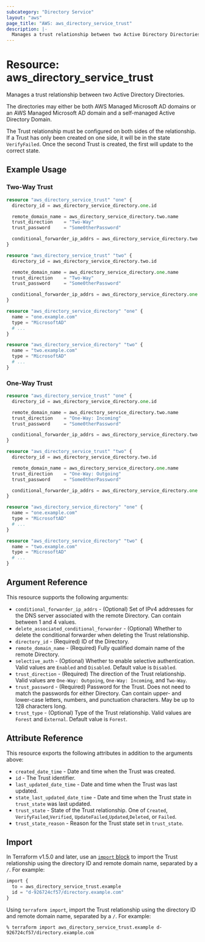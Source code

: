 ```yaml
---
subcategory: "Directory Service"
layout: "aws"
page_title: "AWS: aws_directory_service_trust"
description: |-
  Manages a trust relationship between two Active Directory Directories.
---
```


# Resource: aws_directory_service_trust

Manages a trust relationship between two Active Directory Directories.

The directories may either be both AWS Managed Microsoft AD domains or an AWS Managed Microsoft AD domain and a self-managed Active Directory Domain.

The Trust relationship must be configured on both sides of the relationship.
If a Trust has only been created on one side, it will be in the state `VerifyFailed`.
Once the second Trust is created, the first will update to the correct state.

## Example Usage

### Two-Way Trust

```terraform
resource "aws_directory_service_trust" "one" {
  directory_id = aws_directory_service_directory.one.id

  remote_domain_name = aws_directory_service_directory.two.name
  trust_direction    = "Two-Way"
  trust_password     = "Some0therPassword"

  conditional_forwarder_ip_addrs = aws_directory_service_directory.two.dns_ip_addresses
}

resource "aws_directory_service_trust" "two" {
  directory_id = aws_directory_service_directory.two.id

  remote_domain_name = aws_directory_service_directory.one.name
  trust_direction    = "Two-Way"
  trust_password     = "Some0therPassword"

  conditional_forwarder_ip_addrs = aws_directory_service_directory.one.dns_ip_addresses
}

resource "aws_directory_service_directory" "one" {
  name = "one.example.com"
  type = "MicrosoftAD"
  # ...
}

resource "aws_directory_service_directory" "two" {
  name = "two.example.com"
  type = "MicrosoftAD"
  # ...
}
```

### One-Way Trust

```terraform
resource "aws_directory_service_trust" "one" {
  directory_id = aws_directory_service_directory.one.id

  remote_domain_name = aws_directory_service_directory.two.name
  trust_direction    = "One-Way: Incoming"
  trust_password     = "Some0therPassword"

  conditional_forwarder_ip_addrs = aws_directory_service_directory.two.dns_ip_addresses
}

resource "aws_directory_service_trust" "two" {
  directory_id = aws_directory_service_directory.two.id

  remote_domain_name = aws_directory_service_directory.one.name
  trust_direction    = "One-Way: Outgoing"
  trust_password     = "Some0therPassword"

  conditional_forwarder_ip_addrs = aws_directory_service_directory.one.dns_ip_addresses
}

resource "aws_directory_service_directory" "one" {
  name = "one.example.com"
  type = "MicrosoftAD"
  # ...
}

resource "aws_directory_service_directory" "two" {
  name = "two.example.com"
  type = "MicrosoftAD"
  # ...
}
```

## Argument Reference

This resource supports the following arguments:

* `conditional_forwarder_ip_addrs` - (Optional) Set of IPv4 addresses for the DNS server associated with the remote Directory.
  Can contain between 1 and 4 values.
* `delete_associated_conditional_forwarder` - (Optional) Whether to delete the conditional forwarder when deleting the Trust relationship.
* `directory_id` - (Required) ID of the Directory.
* `remote_domain_name` - (Required) Fully qualified domain name of the remote Directory.
* `selective_auth` - (Optional) Whether to enable selective authentication.
  Valid values are `Enabled` and `Disabled`.
  Default value is `Disabled`.
* `trust_direction` - (Required) The direction of the Trust relationship.
  Valid values are `One-Way: Outgoing`, `One-Way: Incoming`, and `Two-Way`.
* `trust_password` - (Required) Password for the Trust.
  Does not need to match the passwords for either Directory.
  Can contain upper- and lower-case letters, numbers, and punctuation characters.
  May be up to 128 characters long.
* `trust_type` - (Optional) Type of the Trust relationship.
  Valid values are `Forest` and `External`.
  Default value is `Forest`.

## Attribute Reference

This resource exports the following attributes in addition to the arguments above:

* `created_date_time` - Date and time when the Trust was created.
* `id` - The Trust identifier.
* `last_updated_date_time` - Date and time when the Trust was last updated.
* `state_last_updated_date_time` - Date and time when the Trust state in `trust_state` was last updated.
* `trust_state` - State of the Trust relationship.
  One of `Created`, `VerifyFailed`,`Verified`, `UpdateFailed`,`Updated`,`Deleted`, or `Failed`.
* `trust_state_reason` - Reason for the Trust state set in `trust_state`.

## Import

In Terraform v1.5.0 and later, use an [`import` block](https://developer.hashicorp.com/terraform/language/import) to import the Trust relationship using the directory ID and remote domain name, separated by a `/`. For example:

```terraform
import {
  to = aws_directory_service_trust.example
  id = "d-926724cf57/directory.example.com"
}
```

Using `terraform import`, import the Trust relationship using the directory ID and remote domain name, separated by a `/`. For example:

```console
% terraform import aws_directory_service_trust.example d-926724cf57/directory.example.com
```
